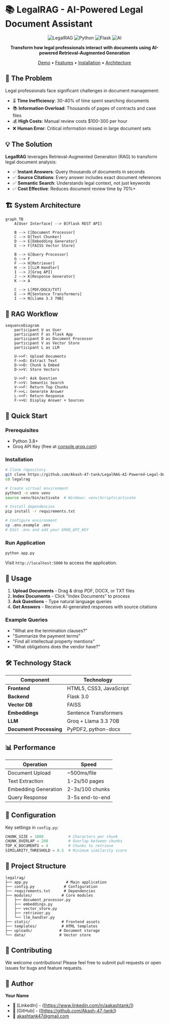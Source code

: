# 📚 LegalRAG - AI-Powered Legal Document Assistant

<div align="center">

![LegalRAG](https://img.shields.io/badge/RAG-Legal%20Tech-blue?style=for-the-badge&logo=law)
![Python](https://img.shields.io/badge/Python-3.8+-green?style=for-the-badge&logo=python)
![Flask](https://img.shields.io/badge/Flask-3.0-black?style=for-the-badge&logo=flask)
![AI](https://img.shields.io/badge/AI-Enhanced-orange?style=for-the-badge&logo=ai)

**Transform how legal professionals interact with documents using AI-powered Retrieval-Augmented Generation**

[Demo](#-demo) • [Features](#-features) • [Installation](#-installation) • [Architecture](#-architecture)

</div>

## 🎯 The Problem

Legal professionals face significant challenges in document management:

- ⏳ **Time Inefficiency**: 30-40% of time spent searching documents
- 📚 **Information Overload**: Thousands of pages of contracts and case files
- 💰 **High Costs**: Manual review costs $100-300 per hour
- ❌ **Human Error**: Critical information missed in large document sets

## 💡 The Solution

**LegalRAG** leverages Retrieval-Augmented Generation (RAG) to transform legal document analysis:

- ✅ **Instant Answers**: Query thousands of documents in seconds
- ✅ **Source Citations**: Every answer includes exact document references
- ✅ **Semantic Search**: Understands legal context, not just keywords
- ✅ **Cost Effective**: Reduces document review time by 70%+

## 🏗️ System Architecture

```mermaid
graph TB
    A[User Interface] --> B[Flask REST API]
    
    B --> C[Document Processor]
    C --> D[Text Chunker]
    D --> E[Embedding Generator]
    E --> F[FAISS Vector Store]
    
    B --> G[Query Processor]
    G --> F
    F --> H[Retriever]
    H --> I[LLM Handler]
    I --> J[Groq API]
    J --> K[Response Generator]
    K --> A
    
    C --> L[PDF/DOCX/TXT]
    E --> M[Sentence Transformers]
    I --> N[Llama 3.3 70B]
```

## 🔄 RAG Workflow

```mermaid
sequenceDiagram
    participant U as User
    participant F as Flask App
    participant D as Document Processor
    participant V as Vector Store
    participant L as LLM
    
    U->>F: Upload Documents
    F->>D: Extract Text
    D->>D: Chunk & Embed
    D->>V: Store Vectors
    
    U->>F: Ask Question
    F->>V: Semantic Search
    V->>F: Return Top Chunks
    F->>L: Generate Answer
    L->>F: Return Response
    F->>U: Display Answer + Sources
```

## 🚀 Quick Start

### Prerequisites
- Python 3.8+
- Groq API Key (free at [console.groq.com](https://console.groq.com))

### Installation

```bash
# Clone repository
git clone https://github.com/Akash-47-tank/LegalRAG-AI-Powered-Legal-Document-Assistant.git
cd legalrag

# Create virtual environment
python3 -m venv venv
source venv/bin/activate  # Windows: venv\Scripts\activate

# Install dependencies
pip install -r requirements.txt

# Configure environment
cp .env.example .env
# Edit .env and add your GROQ_API_KEY
```

### Run Application

```bash
python app.py
```
Visit `http://localhost:5000` to access the application.

## 🎯 Usage

1. **Upload Documents** - Drag & drop PDF, DOCX, or TXT files
2. **Index Documents** - Click "Index Documents" to process
3. **Ask Questions** - Type natural language queries
4. **Get Answers** - Receive AI-generated responses with source citations

### Example Queries
- "What are the termination clauses?"
- "Summarize the payment terms"
- "Find all intellectual property mentions"
- "What obligations does the vendor have?"

## 🛠️ Technology Stack

| Component | Technology |
|-----------|------------|
| **Frontend** | HTML5, CSS3, JavaScript |
| **Backend** | Flask 3.0 |
| **Vector DB** | FAISS |
| **Embeddings** | Sentence Transformers |
| **LLM** | Groq + Llama 3.3 70B |
| **Document Processing** | PyPDF2, python-docx |

## 📊 Performance

| Operation | Speed |
|-----------|-------|
| Document Upload | ~500ms/file |
| Text Extraction | 1-2s/50 pages |
| Embedding Generation | 2-3s/100 chunks |
| Query Response | 3-5s end-to-end |

## 🔧 Configuration

Key settings in `config.py`:

```python
CHUNK_SIZE = 1000           # Characters per chunk
CHUNK_OVERLAP = 200         # Overlap between chunks
TOP_K_DOCUMENTS = 4         # Chunks to retrieve
SIMILARITY_THRESHOLD = 0.5  # Minimum similarity score
```

## 📁 Project Structure

```
legalrag/
├── app.py                 # Main application
├── config.py             # Configuration
├── requirements.txt      # Dependencies
├── modules/             # Core modules
│   ├── document_processor.py
│   ├── embeddings.py
│   ├── vector_store.py
│   ├── retriever.py
│   └── llm_handler.py
├── static/              # Frontend assets
├── templates/           # HTML templates
├── uploads/            # Document storage
└── data/               # Vector store
```

## 🤝 Contributing

We welcome contributions! Please feel free to submit pull requests or open issues for bugs and feature requests.

## 👤 Author

**Your Name**  
- 💼 [LinkedIn] - ([https://www.linkedin.com/in/aakashtank/])
- 🐙 [GitHub] - ([https://github.com/Akash-47-tank])
- 📧 akashtank47@gmail.com


</div>

